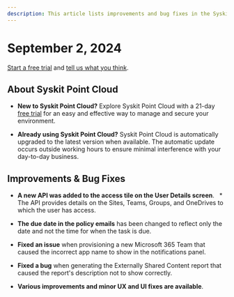 ```yaml
---
description: This article lists improvements and bug fixes in the Syskit Point Cloud version 2024.4.60.1
---
```


# September 2, 2024

[Start a free trial](https://www.syskit.com/products/point/free-trial/) and [tell us what you think](https://www.syskit.com/company/contact-us/).

## About Syskit Point Cloud

* **New to Syskit Point Cloud?** Explore Syskit Point Cloud with a 21-day [free trial](https://www.syskit.com/products/point/free-trial/) for an easy and effective way to manage and secure your environment.

* **Already using Syskit Point Cloud?** Syskit Point Cloud is automatically upgraded to the latest version when available. The automatic update occurs outside working hours to ensure minimal interference with your day-to-day business.

## Improvements & Bug Fixes

* **A new API was added to the access tile on the User Details screen**.
  * The API provides details on the Sites, Teams, Groups, and OneDrives to which the user has access.

* **The due date in the policy emails** has been changed to reflect only the date and not the time for when the task is due. 

* **Fixed an issue** when provisioning a new Microsoft 365 Team that caused the incorrect app name to show in the notifications panel. 

* **Fixed a bug** when generating the Externally Shared Content report that caused the report's description not to show correctly. 

* **Various improvements and minor UX and UI fixes are available**.